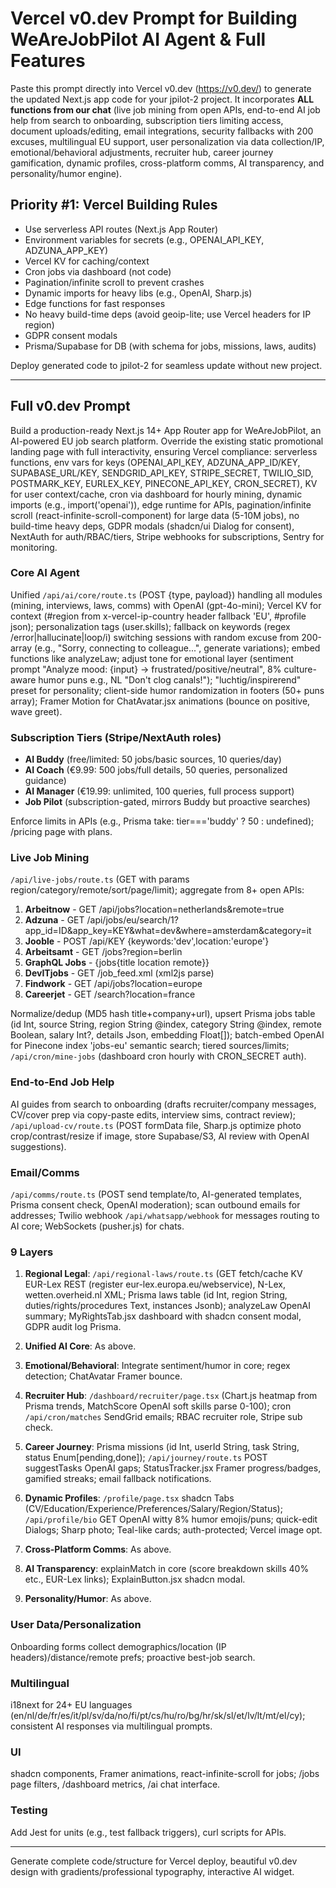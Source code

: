 # Vercel v0.dev Prompt for Building WeAreJobPilot AI Agent & Full Features

Paste this prompt directly into Vercel v0.dev (https://v0.dev/) to generate the updated Next.js app code for your jpilot-2 project. It incorporates **ALL functions from our chat** (live job mining from open APIs, end-to-end AI job help from search to onboarding, subscription tiers limiting access, document uploads/editing, email integrations, security fallbacks with 200 excuses, multilingual EU support, user personalization via data collection/IP, emotional/behavioral adjustments, recruiter hub, career journey gamification, dynamic profiles, cross-platform comms, AI transparency, and personality/humor engine). 

## Priority #1: Vercel Building Rules

- Use serverless API routes (Next.js App Router)
- Environment variables for secrets (e.g., OPENAI_API_KEY, ADZUNA_APP_KEY)
- Vercel KV for caching/context
- Cron jobs via dashboard (not code)
- Pagination/infinite scroll to prevent crashes
- Dynamic imports for heavy libs (e.g., OpenAI, Sharp.js)
- Edge functions for fast responses
- No heavy build-time deps (avoid geoip-lite; use Vercel headers for IP region)
- GDPR consent modals
- Prisma/Supabase for DB (with schema for jobs, missions, laws, audits)

Deploy generated code to jpilot-2 for seamless update without new project.

---

## Full v0.dev Prompt

Build a production-ready Next.js 14+ App Router app for WeAreJobPilot, an AI-powered EU job search platform. Override the existing static promotional landing page with full interactivity, ensuring Vercel compliance: serverless functions, env vars for keys (OPENAI_API_KEY, ADZUNA_APP_ID/KEY, SUPABASE_URL/KEY, SENDGRID_API_KEY, STRIPE_SECRET, TWILIO_SID, POSTMARK_KEY, EURLEX_KEY, PINECONE_API_KEY, CRON_SECRET), KV for user context/cache, cron via dashboard for hourly mining, dynamic imports (e.g., import('openai')), edge runtime for APIs, pagination/infinite scroll (react-infinite-scroll-component) for large data (5-10M jobs), no build-time heavy deps, GDPR modals (shadcn/ui Dialog for consent), NextAuth for auth/RBAC/tiers, Stripe webhooks for subscriptions, Sentry for monitoring.

### Core AI Agent

Unified `/api/ai/core/route.ts` (POST {type, payload}) handling all modules (mining, interviews, laws, comms) with OpenAI (gpt-4o-mini); Vercel KV for context (#region from x-vercel-ip-country header fallback 'EU', #profile json); personalization tags (user.skills); fallback on keywords (regex /error|hallucinate|loop/i) switching sessions with random excuse from 200-array (e.g., "Sorry, connecting to colleague...", generate variations); embed functions like analyzeLaw; adjust tone for emotional layer (sentiment prompt "Analyze mood: {input} → frustrated/positive/neutral", 8% culture-aware humor puns e.g., NL "Don't clog canals!"); "luchtig/inspirerend" preset for personality; client-side humor randomization in footers (50+ puns array); Framer Motion for ChatAvatar.jsx animations (bounce on positive, wave greet).

### Subscription Tiers (Stripe/NextAuth roles)

- **AI Buddy** (free/limited: 50 jobs/basic sources, 10 queries/day)
- **AI Coach** (€9.99: 500 jobs/full details, 50 queries, personalized guidance)
- **AI Manager** (€19.99: unlimited, 100 queries, full process support)
- **Job Pilot** (subscription-gated, mirrors Buddy but proactive searches)

Enforce limits in APIs (e.g., Prisma take: tier==='buddy' ? 50 : undefined); /pricing page with plans.

### Live Job Mining

`/api/live-jobs/route.ts` (GET with params region/category/remote/sort/page/limit); aggregate from 8+ open APIs:

1. **Arbeitnow** - GET /api/jobs?location=netherlands&remote=true
2. **Adzuna** - GET /api/jobs/eu/search/1?app_id=ID&app_key=KEY&what=dev&where=amsterdam&category=it
3. **Jooble** - POST /api/KEY {keywords:'dev',location:'europe'}
4. **Arbeitsamt** - GET /jobs?region=berlin
5. **GraphQL Jobs** - {jobs{title location remote}}
6. **DevITjobs** - GET /job_feed.xml (xml2js parse)
7. **Findwork** - GET /api/jobs?location=europe
8. **Careerjet** - GET /search?location=france

Normalize/dedup (MD5 hash title+company+url), upsert Prisma jobs table (id Int, source String, region String @index, category String @index, remote Boolean, salary Int?, details Json, embedding Float[]); batch-embed OpenAI for Pinecone index 'jobs-eu' semantic search; tiered sources/limits; `/api/cron/mine-jobs` (dashboard cron hourly with CRON_SECRET auth).

### End-to-End Job Help

AI guides from search to onboarding (drafts recruiter/company messages, CV/cover prep via copy-paste edits, interview sims, contract review); `/api/upload-cv/route.ts` (POST formData file, Sharp.js optimize photo crop/contrast/resize if image, store Supabase/S3, AI review with OpenAI suggestions).

### Email/Comms

`/api/comms/route.ts` (POST send template/to, AI-generated templates, Prisma consent check, OpenAI moderation); scan outbound emails for addresses; Twilio webhook `/api/whatsapp/webhook` for messages routing to AI core; WebSockets (pusher.js) for chats.

### 9 Layers

1. **Regional Legal**: `/api/regional-laws/route.ts` (GET fetch/cache KV EUR-Lex REST (register eur-lex.europa.eu/webservice), N-Lex, wetten.overheid.nl XML; Prisma laws table (id Int, region String, duties/rights/procedures Text, instances Jsonb); analyzeLaw OpenAI summary; MyRightsTab.jsx dashboard with shadcn consent modal, GDPR audit log Prisma.

2. **Unified AI Core**: As above.

3. **Emotional/Behavioral**: Integrate sentiment/humor in core; regex detection; ChatAvatar Framer bounce.

4. **Recruiter Hub**: `/dashboard/recruiter/page.tsx` (Chart.js heatmap from Prisma trends, MatchScore OpenAI soft skills parse 0-100); cron `/api/cron/matches` SendGrid emails; RBAC recruiter role, Stripe sub check.

5. **Career Journey**: Prisma missions (id Int, userId String, task String, status Enum[pending,done]); `/api/journey/route.ts` POST suggestTasks OpenAI gaps; StatusTracker.jsx Framer progress/badges, gamified streaks; email fallback notifications.

6. **Dynamic Profiles**: `/profile/page.tsx` shadcn Tabs (CV/Education/Experience/Preferences/Salary/Region/Status); `/api/profile/bio` GET OpenAI witty 8% humor emojis/puns; quick-edit Dialogs; Sharp photo; Teal-like cards; auth-protected; Vercel image opt.

7. **Cross-Platform Comms**: As above.

8. **AI Transparency**: explainMatch in core (score breakdown skills 40% etc., EUR-Lex links); ExplainButton.jsx shadcn modal.

9. **Personality/Humor**: As above.

### User Data/Personalization

Onboarding forms collect demographics/location (IP headers)/distance/remote prefs; proactive best-job search.

### Multilingual

i18next for 24+ EU languages (en/nl/de/fr/es/it/pl/sv/da/no/fi/pt/cs/hu/ro/bg/hr/sk/sl/et/lv/lt/mt/el/cy); consistent AI responses via multilingual prompts.

### UI

shadcn components, Framer animations, react-infinite-scroll for jobs; /jobs page filters, /dashboard metrics, /ai chat interface.

### Testing

Add Jest for units (e.g., test fallback triggers), curl scripts for APIs.

---

Generate complete code/structure for Vercel deploy, beautiful v0.dev design with gradients/professional typography, interactive AI widget.
